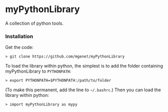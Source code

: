 # myPythonLibrary
A collection of python tools.
### Installation
Get the code:
```
> git clone https://github.com/mgenet/myPythonLibrary
```
To load the library within python, the simplest is to add the folder containing myPythonLibrary to `PYTHONPATH`:
```
> export PYTHONPATH=$PYTHONPATH:/path/to/folder
```
(To make this permanent, add the line to `~/.bashrc`.)
Then you can load the library within python:
```
> import myPythonLibrary as mypy
```
